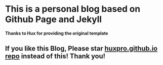 # This is a personal blog based on Github Page and Jekyll

#### Thanks to Hux for providing the original template

## If you like this Blog, Please star [huxpro.github.io repo](https://github.com/Huxpro/huxpro.github.io) instead of this! Thank you!
